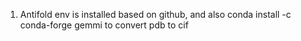 1. Antifold env is installed based on github, and also conda install -c conda-forge gemmi to convert pdb to cif